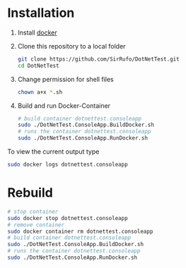# Installation

1. Install [docker]

2. Clone this repository to a local folder

    ```bash
    git clone https://github.com/SirRufo/DotNetTest.git
    cd DotNetTest
    ```

3. Change permission for shell files

    ```bash
    chown a+x *.sh
    ```
    
4. Build and run Docker-Container

    ```bash
    # build container dotnettest.consoleapp
    sudo ./DotNetTest.ConsoleApp.BuildDocker.sh
    # runs the container dotnettest.consoleapp
    sudo ./DotNetTest.ConsoleApp.RunDocker.sh
    ```

To view the current output type

```bash
sudo docker logs dotnettest.consoleapp
```

# Rebuild

```bash
# stop container
sudo docker stop dotnettest.consoleapp
# remove container
sudo docker container rm dotnettest.consoleapp
# build container dotnettest.consoleapp
sudo ./DotNetTest.ConsoleApp.BuildDocker.sh
# runs the container dotnettest.consoleapp
sudo ./DotNetTest.ConsoleApp.RunDocker.sh
```


[docker]: https://www.docker.com
